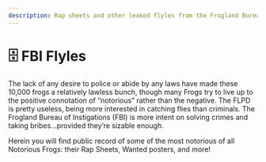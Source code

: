 ```yaml
---
description: Rap sheets and other leaked flyles from the Frogland Bureau of Instigations.
---
```


# 🗄 FBI Flyles

The lack of any desire to police or abide by any laws have made these 10,000 frogs a relatively lawless bunch, though many Frogs try to live up to the positive connotation of “notorious” rather than the negative. The FLPD is pretty useless, being more interested in catching flies than criminals. The Frogland Bureau of Instigations (FBI) is more intent on solving crimes and taking bribes…provided they’re sizable enough.&#x20;

Herein you will find public record of some of the most notorious of all Notorious Frogs: their Rap Sheets, Wanted posters, and more!
